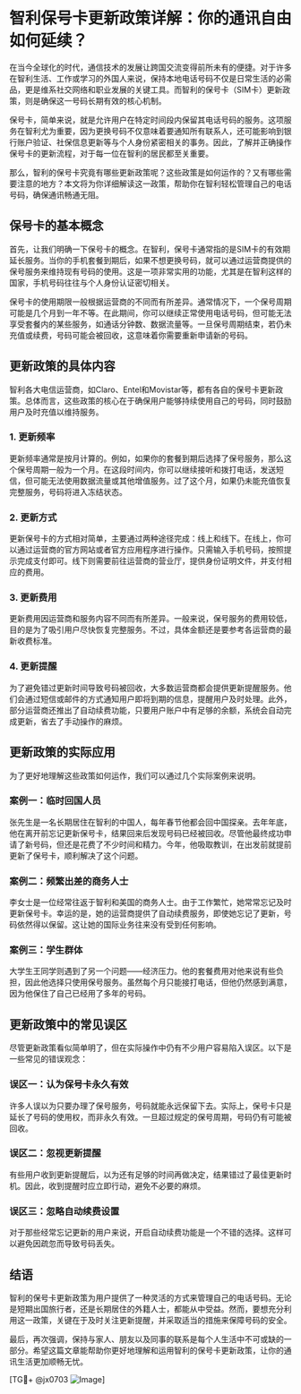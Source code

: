 # 智利保号卡更新政策详解：你的通讯自由如何延续？

在当今全球化的时代，通信技术的发展让跨国交流变得前所未有的便捷。对于许多在智利生活、工作或学习的外国人来说，保持本地电话号码不仅是日常生活的必需品，更是维系社交网络和职业发展的关键工具。而智利的保号卡（SIM卡）更新政策，则是确保这一号码长期有效的核心机制。

保号卡，简单来说，就是允许用户在特定时间段内保留其电话号码的服务。这项服务在智利尤为重要，因为更换号码不仅意味着要通知所有联系人，还可能影响到银行账户验证、社保信息更新等与个人身份紧密相关的事务。因此，了解并正确操作保号卡的更新流程，对于每一位在智利的居民都至关重要。

那么，智利的保号卡究竟有哪些更新政策呢？这些政策是如何运作的？又有哪些需要注意的地方？本文将为你详细解读这一政策，帮助你在智利轻松管理自己的电话号码，确保通讯畅通无阻。

## 保号卡的基本概念

首先，让我们明确一下保号卡的概念。在智利，保号卡通常指的是SIM卡的有效期延长服务。当你的手机套餐到期后，如果不想更换号码，就可以通过运营商提供的保号服务来维持现有号码的使用。这是一项非常实用的功能，尤其是在智利这样的国家，手机号码往往与个人身份认证密切相关。

保号卡的使用期限一般根据运营商的不同而有所差异。通常情况下，一个保号周期可能是几个月到一年不等。在此期间，你可以继续正常使用电话号码，但可能无法享受套餐内的某些服务，如通话分钟数、数据流量等。一旦保号周期结束，若仍未充值或续费，号码可能会被回收，这意味着你需要重新申请新的号码。

## 更新政策的具体内容

智利各大电信运营商，如Claro、Entel和Movistar等，都有各自的保号卡更新政策。总体而言，这些政策的核心在于确保用户能够持续使用自己的号码，同时鼓励用户及时充值以维持服务。

### 1. 更新频率

更新频率通常是按月计算的。例如，如果你的套餐到期后选择了保号服务，那么这个保号周期一般为一个月。在这段时间内，你可以继续接听和拨打电话，发送短信，但可能无法使用数据流量或其他增值服务。过了这个月，如果仍未能充值恢复完整服务，号码将进入冻结状态。

### 2. 更新方式

更新保号卡的方式相对简单，主要通过两种途径完成：线上和线下。在线上，你可以通过运营商的官方网站或者官方应用程序进行操作。只需输入手机号码，按照提示完成支付即可。线下则需要前往运营商的营业厅，提供身份证明文件，并支付相应的费用。

### 3. 更新费用

更新费用因运营商和服务内容不同而有所差异。一般来说，保号服务的费用较低，目的是为了吸引用户尽快恢复完整服务。不过，具体金额还是要参考各运营商的最新收费标准。

### 4. 更新提醒

为了避免错过更新时间导致号码被回收，大多数运营商都会提供更新提醒服务。他们会通过短信或邮件的方式通知用户即将到期的信息，提醒用户及时处理。此外，部分运营商还推出了自动续费功能，只要用户账户中有足够的余额，系统会自动完成更新，省去了手动操作的麻烦。

## 更新政策的实际应用

为了更好地理解这些政策如何运作，我们可以通过几个实际案例来说明。

### 案例一：临时回国人员

张先生是一名长期居住在智利的中国人，每年春节他都会回中国探亲。去年年底，他在离开前忘记更新保号卡，结果回来后发现号码已经被回收。尽管他最终成功申请了新号码，但还是花费了不少时间和精力。今年，他吸取教训，在出发前就提前更新了保号卡，顺利解决了这个问题。

### 案例二：频繁出差的商务人士

李女士是一位经常往返于智利和美国的商务人士。由于工作繁忙，她常常忘记及时更新保号卡。幸运的是，她的运营商提供了自动续费服务，即使她忘记了更新，号码依然得以保留。这让她的国际业务往来没有受到任何影响。

### 案例三：学生群体

大学生王同学则遇到了另一个问题——经济压力。他的套餐费用对他来说有些负担，因此他选择只使用保号服务。虽然每个月只能接打电话，但他仍然感到满意，因为他保住了自己已经用了多年的号码。

## 更新政策中的常见误区

尽管更新政策看似简单明了，但在实际操作中仍有不少用户容易陷入误区。以下是一些常见的错误观念：

### 误区一：认为保号卡永久有效

许多人误以为只要办理了保号服务，号码就能永远保留下去。实际上，保号卡只是延长了号码的使用权，而非永久有效。一旦超过规定的保号周期，号码仍有可能被回收。

### 误区二：忽视更新提醒

有些用户收到更新提醒后，以为还有足够的时间再做决定，结果错过了最佳更新时机。因此，收到提醒时应立即行动，避免不必要的麻烦。

### 误区三：忽略自动续费设置

对于那些经常忘记更新的用户来说，开启自动续费功能是一个不错的选择。这样可以避免因疏忽而导致号码丢失。

## 结语

智利的保号卡更新政策为用户提供了一种灵活的方式来管理自己的电话号码。无论是短期出国旅行者，还是长期居住的外籍人士，都能从中受益。然而，要想充分利用这一政策，关键在于及时关注更新提醒，并采取适当的措施来保障号码的安全。

最后，再次强调，保持与家人、朋友以及同事的联系是每个人生活中不可或缺的一部分。希望这篇文章能帮助你更好地理解和运用智利的保号卡更新政策，让你的通讯生活更加顺畅无忧。

[TG💪+ @jx0703 ![Image](https://github.com/user-attachments/assets/dbca1d08-cadb-493c-b0ec-ad6f7a83f270)]